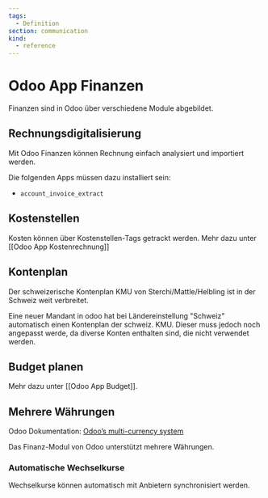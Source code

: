 ```yaml
---
tags:
  - Definition
section: communication
kind:
  - reference
---
```


# Odoo App Finanzen

Finanzen sind in Odoo über verschiedene Module abgebildet.

## Rechnungsdigitalisierung

Mit Odoo Finanzen können Rechnung einfach analysiert und importiert werden.

Die folgenden Apps müssen dazu installiert sein:

- `account_invoice_extract`

## Kostenstellen

Kosten können über Kostenstellen-Tags getrackt werden. Mehr dazu unter [[Odoo App Kostenrechnung]]

## Kontenplan

Der schweizerische Kontenplan KMU von Sterchi/Mattle/Helbling ist in der Schweiz weit verbreitet.

Eine neuer Mandant in odoo hat bei Ländereinstellung "Schweiz" automatisch einen Kontenplan der schweiz. KMU. Dieser muss jedoch noch angepasst werde, da diverse Konten enthalten sind, die nicht verwendet werden.

## Budget planen

Mehr dazu unter [[Odoo App Budget]].

## Mehrere Währungen

Odoo Dokumentation: [Odoo’s multi-currency system ](https://www.odoo.com/documentation/user/13.0/accounting/others/multicurrencies/how_it_works.html)

Das Finanz-Modul von Odoo unterstützt mehrere Währungen.

### Automatische Wechselkurse

Wechselkurse können automatisch mit Anbietern synchronisiert werden.
